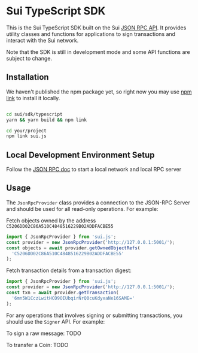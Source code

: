 # Sui TypeScript SDK

This is the Sui TypeScript SDK built on the Sui [JSON RPC API](../../doc/build/json-rpc.md). It provides utility classes and functions for applications to sign transactions and interact with the Sui network.

Note that the SDK is still in development mode and some API functions are subject to change.

## Installation

We haven't published the npm package yet, so right now you may use [npm link](https://docs.npmjs.com/cli/v8/commands/npm-link) to install it locally.

```bash

cd sui/sdk/typescript
yarn && yarn build && npm link

cd your/project
npm link sui.js
```

## Local Development Environment Setup

Follow the [JSON RPC doc](../../doc/build/json-rpc.md) to start a local network and local RPC server

## Usage

The `JsonRpcProvider` class provides a connection to the JSON-RPC Server and should be used for all read-only operations. For example:

Fetch objects owned by the address `C5206DD02C86A510C4848516229B02ADDFACBE55`

```typescript
import { JsonRpcProvider } from 'sui.js';
const provider = new JsonRpcProvider('http://127.0.0.1:5001/');
const objects = await provider.getOwnedObjectRefs(
  'C5206DD02C86A510C4848516229B02ADDFACBE55'
);
```

Fetch transaction details from a transaction digest:

```typescript
import { JsonRpcProvider } from 'sui.js';
const provider = new JsonRpcProvider('http://127.0.0.1:5001/');
const txn = await provider.getTransaction(
  '6mn5W1CczLwitHCO9OIUbqirNrQ0cuKdyxaNe16SAME='
);
```

For any operations that involves signing or submitting transactions, you should use the `Signer` API. For example:

To sign a raw message:
TODO

To transfer a Coin<SUI>:
TODO
